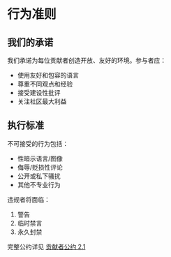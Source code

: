# 行为准则 

## 我们的承诺

我们承诺为每位贡献者创造开放、友好的环境。参与者应：
- 使用友好和包容的语言
- 尊重不同观点和经验
- 接受建设性批评
- 关注社区最大利益

## 执行标准

不可接受的行为包括：
- 性暗示语言/图像
- 侮辱/贬损性评论
- 公开或私下骚扰
- 其他不专业行为

违规者将面临：
1. 警告
2. 临时禁言
3. 永久封禁

完整公约详见 [贡献者公约 2.1](https://www.contributor-covenant.org/version/2/1/code_of_conduct/)